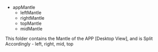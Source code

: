- appMantle
    - leftMantle
    - rightMantle
    - topMantle
    - midMantle

This folder contains the Mantle of the APP [Desktop View], and is Split Accordingly - left, right, mid, top